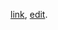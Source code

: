 [link](https://freeuni-crypto.github.io), 
[edit](https://github.com/freeuni-crypto/freeuni-crypto.github.io/edit/main/index.md).
